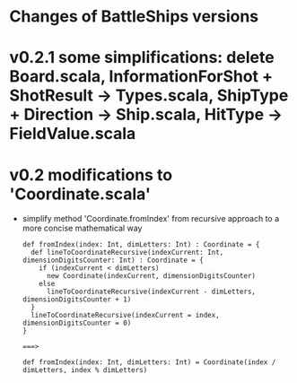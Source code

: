 # Changes of BattleShips versions

# v0.2.1 some simplifications: delete Board.scala, InformationForShot + ShotResult -> Types.scala, ShipType + Direction -> Ship.scala, HitType -> FieldValue.scala

# v0.2 modifications to 'Coordinate.scala'

- simplify method 'Coordinate.fromIndex' from recursive approach to a more concise mathematical way

      def fromIndex(index: Int, dimLetters: Int) : Coordinate = {
        def lineToCoordinateRecursive(indexCurrent: Int, dimensionDigitsCounter: Int) : Coordinate = {
          if (indexCurrent < dimLetters)
            new Coordinate(indexCurrent, dimensionDigitsCounter)
          else
            lineToCoordinateRecursive(indexCurrent - dimLetters, dimensionDigitsCounter + 1)
        }
        lineToCoordinateRecursive(indexCurrent = index, dimensionDigitsCounter = 0)
      }

      ===>

      def fromIndex(index: Int, dimLetters: Int) = Coordinate(index / dimLetters, index % dimLetters)
